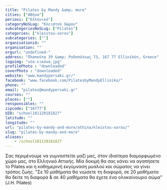 ```yaml
---
title: "Pilates by Mandy &amp; more"
cities: ["Αθήνα"]
perioxi: ["Ελληνικό"]
categoryNoSLug: "Κλειστού Χώρου"
subcategoriesNoSLug: ["Pilates"]
categories: ["kleistou-xorou"]
subcategories: [""]
organisationid: ""
organisation: ""
orgurl: "undefined-"
address: "Πλαπούτα 39 &amp; Ροδοπόλεως 73, 167 77 Ellinikón, Greece"
logoimg: "νέα-εικόνα.jpg"
profilePhoto : "downloaded"
coverPhoto : "downloaded"
website: "www.mandypersaki.gr/"
facebook: "www.facebook.com/PilatesbyMandyElliniko/"
phone: ""
email: "pilates@mandypersaki.gr"
courses: ""
places: [""]
rensponsibles: ""
zipcode: ["16777"]
UID: "school181120181827"
latitude: ""
longitude: ""
url: "pilates-by-mandy-and-more/athina/kleistou-xorou/"
slug: "pilates-by-mandy-and-more"
aliases:
    - /school181120181827
---
```





Σας περιμένουμε να γυμναστείτε μαζί μας, στον ιδιαίτερα διαμορφωμένο χώρο μας, στο Ελληνικό Αττικής. Μία δοκιμή θα σας κάνει να αγαπήσετε το Pilates και η καθημερινή εκγύμναση μυαλού και σώματος να γίνει τρόπος ζωής. &quot;Σε 10 μαθήματα θα νιώσετε τη διαφορά, σε 20 μαθήματα θα δείτε τη διαφορά &amp; σε 40 μαθήματα θα έχετε ένα ολοκαίνουριο σώμα&quot; (J.H. Pilates)